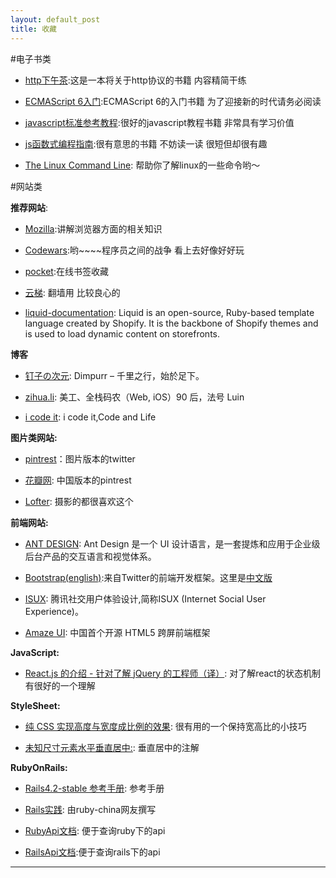 ```yaml
---
layout: default_post
title: 收藏
---
```


#电子书类

*   [http下午茶](http://happypeter.github.io/tealeaf-http/ ):这是一本将关于http协议的书籍 内容精简干练

*   [ECMAScript 6入门](http://es6.ruanyifeng.com/#README):ECMAScript 6的入门书籍 为了迎接新的时代请务必阅读

*   [javascript标准参考教程](http://javascript.ruanyifeng.com/library/designpattern.html):很好的javascript教程书籍 非常具有学习价值

*   [js函数式编程指南](http://llh911001.gitbooks.io/mostly-adequate-guide-chinese/content/):很有意思的书籍 不妨读一读 很短但却很有趣

*   [The Linux Command Line](http://billie66.github.io/TLCL/): 帮助你了解linux的一些命令哟～


#网站类

 **推荐网站**:

 *  [Mozilla](https://developer.mozilla.org/cn/):讲解浏览器方面的相关知识

 *  [Codewars](http://www.codewars.com/):哟~~~~程序员之间的战争 看上去好像好好玩

 *  [pocket](http://www.getpocket.com/):在线书签收藏

 *  [云梯](http://www.cloudtizi.com/): 翻墙用 比较良心的

 *  [liquid-documentation](https://docs.shopify.com/themes/liquid-documentation/basics): Liquid is an open-source, Ruby-based template language created by Shopify. It is the backbone of Shopify themes and is used to load dynamic content on storefronts.

 **博客**

 *  [钉子の次元](http://blog.dimpurr.com/): Dimpurr – 千里之行，始於足下。

 *  [zihua.li](http://zihua.li/): 美工、全栈码农（Web, iOS）90 后，法号 Luin

 *  [i code it](http://icodeit.org/): i code it,Code and Life

 **图片类网站:**

 *  [pintrest](https://www.pinterest.com/)：图片版本的twitter

 *  [花瓣网](http://huaban.com/): 中国版本的pintrest

 *  [Lofter](http://www.lofter.com/): 摄影的都很喜欢这个

 **前端网站:**

 *  [ANT DESIGN](http://ant.design/): Ant Design 是一个 UI 设计语言，是一套提炼和应用于企业级后台产品的交互语言和视觉体系。

 *  [Bootstrap(english)](http://getbootstrap.com/):来自Twitter的前端开发框架。这里是[中文版](http://v3.bootcss.com/)

 *  [ISUX](http://isux.tencent.com/zh-hans/): 腾讯社交用户体验设计,简称ISUX (Internet Social User Experience)。
 
 *  [Amaze UI](http://amazeui.org/): 中国首个开源 HTML5 跨屏前端框架


 **JavaScript:**

 *  [React.js 的介绍 - 针对了解 jQuery 的工程师（译）](http://segmentfault.com/a/1190000003501752): 对了解react的状态机制有很好的一个理解

**StyleSheet:**

*   [纯 CSS 实现高度与宽度成比例的效果](http://zihua.li/2013/12/keep-height-relevant-to-width-using-css/): 很有用的一个保持宽高比的小技巧

*   [未知尺寸元素水平垂直居中:](http://demo.doyoe.com/css/alignment/): 垂直居中的注解

 **RubyOnRails:**

 *  [Rails4.2-stable 参考手册](http://kelby.gitbooks.io/rails-beginner-s-guide/content/index.html): 参考手册

 *  [Rails实践](http://rails-practice.com/content/Chapter_4/4.2.html): 由ruby-china网友撰写

 *  [RubyApi文档](http://doc.rubyfans.com/ruby/v2.1/): 便于查询ruby下的api

 *  [RailsApi文档](http://rails.documentation.codyrobbins.com/4.2.0.beta2/):便于查询rails下的api

-----
